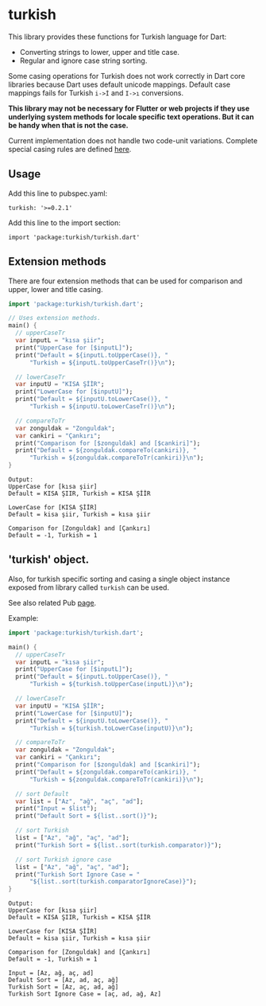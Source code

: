 turkish
=========

This library provides these functions for Turkish language for Dart:

- Converting strings to lower, upper and title case. 
- Regular and ignore case string sorting.

Some casing operations for Turkish does not work correctly in Dart core libraries because Dart uses default unicode mappings.
Default case mappings fails for Turkish `i->İ` and `I->ı` conversions.

**This library may not be necessary for Flutter or web projects if they use underlying system methods for locale specific text operations.
But it can be handy when that is not the case.**

Current implementation does not handle two code-unit variations. Complete special casing rules are defined [here](https://unicode.org/Public/UNIDATA/SpecialCasing.txt).  

## Usage

Add this line to pubspec.yaml:

    turkish: '>=0.2.1'

Add this line to the import section:
    
    import 'package:turkish/turkish.dart'

## Extension methods
There are four extension methods that can be used for comparison and upper, lower and title casing.

```dart
import 'package:turkish/turkish.dart';

// Uses extension methods.
main() {
  // upperCaseTr
  var inputL = "kısa şiir";
  print("UpperCase for [$inputL]");
  print("Default = ${inputL.toUpperCase()}, "
      "Turkish = ${inputL.toUpperCaseTr()}\n");

  // lowerCaseTr
  var inputU = "KISA ŞİİR";
  print("LowerCase for [$inputU]");
  print("Default = ${inputU.toLowerCase()}, "
      "Turkish = ${inputU.toLowerCaseTr()}\n");

  // compareToTr
  var zonguldak = "Zonguldak";
  var cankiri = "Çankırı";
  print("Comparison for [$zonguldak] and [$cankiri]");
  print("Default = ${zonguldak.compareTo(cankiri)}, "
      "Turkish = ${zonguldak.compareToTr(cankiri)}\n");
}
```
	Output:
	UpperCase for [kısa şiir]
	Default = KISA ŞIIR, Turkish = KISA ŞİİR

	LowerCase for [KISA ŞİİR]
	Default = kisa şiir, Turkish = kısa şiir

	Comparison for [Zonguldak] and [Çankırı]
	Default = -1, Turkish = 1


## 'turkish' object.
Also, for turkish specific sorting and casing 
a single object instance exposed from library called `turkish` can be used. 

See also related Pub [page](https://pub.dartlang.org/packages/turkish).

Example:  

```dart
import 'package:turkish/turkish.dart';

main() {
  // upperCaseTr
  var inputL = "kısa şiir";
  print("UpperCase for [$inputL]");
  print("Default = ${inputL.toUpperCase()}, "
      "Turkish = ${turkish.toUpperCase(inputL)}\n");

  // lowerCaseTr
  var inputU = "KISA ŞİİR";
  print("LowerCase for [$inputU]");
  print("Default = ${inputU.toLowerCase()}, "
      "Turkish = ${turkish.toLowerCase(inputU)}\n");

  // compareToTr
  var zonguldak = "Zonguldak";
  var cankiri = "Çankırı";
  print("Comparison for [$zonguldak] and [$cankiri]");
  print("Default = ${zonguldak.compareTo(cankiri)}, "
      "Turkish = ${zonguldak.compareToTr(cankiri)}\n");

  // sort Default
  var list = ["Az", "ağ", "aç", "ad"];
  print("Input = $list");
  print("Default Sort = ${list..sort()}");

  // sort Turkish  
  list = ["Az", "ağ", "aç", "ad"];
  print("Turkish Sort = ${list..sort(turkish.comparator)}");

  // sort Turkish ignore case  
  list = ["Az", "ağ", "aç", "ad"];
  print("Turkish Sort Ignore Case = "
      "${list..sort(turkish.comparatorIgnoreCase)}");
}
```
	Output:
	UpperCase for [kısa şiir]
	Default = KISA ŞIIR, Turkish = KISA ŞİİR

	LowerCase for [KISA ŞİİR]
	Default = kisa şiir, Turkish = kısa şiir

	Comparison for [Zonguldak] and [Çankırı]
	Default = -1, Turkish = 1

	Input = [Az, ağ, aç, ad]
	Default Sort = [Az, ad, aç, ağ]
	Turkish Sort = [Az, aç, ad, ağ]
	Turkish Sort Ignore Case = [aç, ad, ağ, Az]
